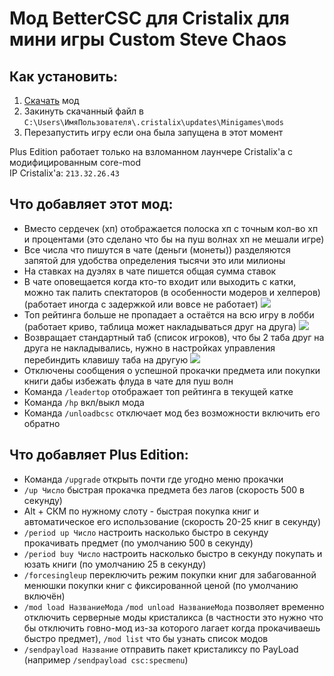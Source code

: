 # Мод BetterCSC для Cristalix для мини игры Custom Steve Chaos
    
## Как установить:
1. [Скачать](https://gitlab.com/Serega007/bettercsc/-/raw/plus/build/BetterCSC-Plus.jar) мод
2. Закинуть скачанный файл в `C:\Users\ИмяПользователя\.cristalix\updates\Minigames\mods`
3. Перезапустить игру если она была запущена в этот момент

Plus Edition работает только на взломанном лаунчере Cristalix'а с модифицированным core-mod   
IP Cristalix'a: `213.32.26.43`
    
## Что добавляет этот мод:
- Вместо сердечек (хп) отображается полоска хп с точным кол-во хп и процентами (это сделано что бы на пуш волнах хп не мешали игре)
- Все числа что пишутся в чате (деньги (монеты)) разделяются запятой для удобства определения тысячи это или милионы
- На ставках на дуэлях в чате пишется общая сумма ставок
- В чате оповещается когда кто-то входит или выходить с катки, можно так палить спектаторов (в особенности модеров и хелперов) (работает иногда с задержкой или вовсе не работает)
![](https://i.imgur.com/lq9FHWi.png)
- Топ рейтинга больше не пропадает а остаётся на всю игру в лобби (работает криво, таблица может накладываться друг на друга)
![](https://i.imgur.com/tTzkKuy.png)
- Возвращает стандартный таб (список игроков), что бы 2 таба друг на друга не накладывались, нужно в настройках управления перебиндить клавишу таба на другую
![](https://i.imgur.com/U1m7u70.png)
- Отключены сообщения о успешной прокачки предмета или покупки книги дабы избежать флуда в чате для пуш волн
- Команда `/leadertop` отображает топ рейтинга в текущей катке
- Команда `/hp` вкл/выкл мода
- Команда `/unloadbcsc` отключает мод без возможности включить его обратно

## Что добавляет Plus Edition:
- Команда `/upgrade` открыть почти где угодно меню прокачки
- `/up Число` быстрая прокачка предмета без лагов (скорость 500 в секунду)
- Alt + СКМ по нужному слоту - быстрая покупка книг и автоматическое его использование (скорость 20-25 книг в секунду)
- `/period up Число` настроить насколько быстро в секунду прокачивать предмет (по умолчанию 500 в секунду)
- `/period buy Число` настроить насколько быстро в секунду покупать и юзать книги (по умолчанию 25 в секунду)
- `/forcesingleup` переключить режим покупки книг для забагованной менюшки покупки книг с фиксированной ценой (по умолчанию включён)
- `/mod load НазваниеМода` `/mod unload НазваниеМода` позволяет временно отключить серверные моды кристаликса (в частности это нужно что бы отключить говно-мод из-за которого лагает когда прокачиваешь быстро предмет), `/mod list` что бы узнать список модов
- `/sendpayload Название` отправить пакет кристаликсу по PayLoad (например `/sendpayload csc:specmenu`)
